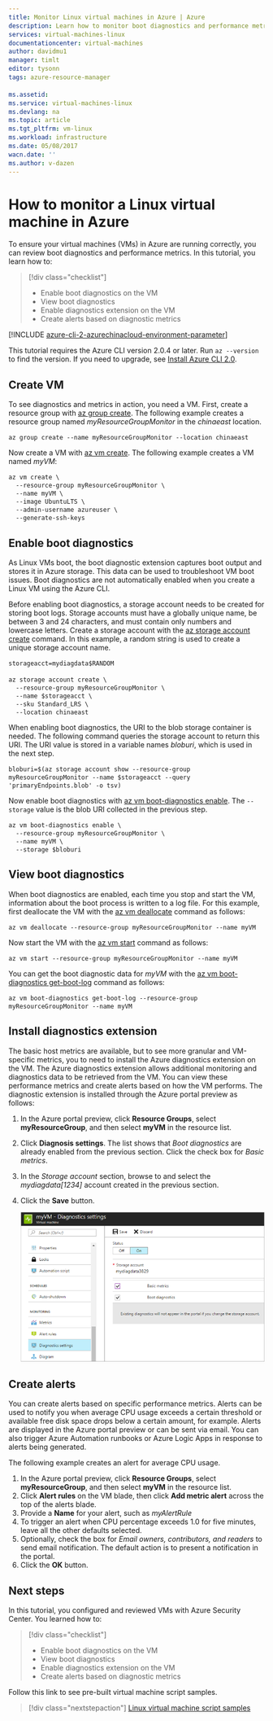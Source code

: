 ```yaml
---
title: Monitor Linux virtual machines in Azure | Azure
description: Learn how to monitor boot diagnostics and performance metrics on a Linux virtual machine in Azure
services: virtual-machines-linux
documentationcenter: virtual-machines
author: davidmu1
manager: timlt
editor: tysonn
tags: azure-resource-manager

ms.assetid: 
ms.service: virtual-machines-linux
ms.devlang: na
ms.topic: article
ms.tgt_pltfrm: vm-linux
ms.workload: infrastructure
ms.date: 05/08/2017
wacn.date: ''
ms.author: v-dazen
---
```


# How to monitor a Linux virtual machine in Azure

To ensure your virtual machines (VMs) in Azure are running correctly, you can review boot diagnostics and performance metrics. In this tutorial, you learn how to:

> [!div class="checklist"]
> * Enable boot diagnostics on the VM
> * View boot diagnostics
> * Enable diagnostics extension on the VM
> * Create alerts based on diagnostic metrics

[!INCLUDE [azure-cli-2-azurechinacloud-environment-parameter](../../../includes/azure-cli-2-azurechinacloud-environment-parameter.md)]

This tutorial requires the Azure CLI version 2.0.4 or later. Run `az --version` to find the version. If you need to upgrade, see [Install Azure CLI 2.0]( /cli/azure/install-azure-cli).

## Create VM
To see diagnostics and metrics in action, you need a VM. First, create a resource group with [az group create](https://docs.microsoft.com/cli/azure/gropu#create). The following example creates a resource group named *myResourceGroupMonitor* in the *chinaeast* location.

```azurecli
az group create --name myResourceGroupMonitor --location chinaeast
```

Now create a VM with [az vm create](https://docs.microsoft.com/cli/azure/vm#create). The following example creates a VM named *myVM*:

```azurecli
az vm create \
  --resource-group myResourceGroupMonitor \
  --name myVM \
  --image UbuntuLTS \
  --admin-username azureuser \
  --generate-ssh-keys
```

## Enable boot diagnostics

As Linux VMs boot, the boot diagnostic extension captures boot output and stores it in Azure storage. This data can be used to troubleshoot VM boot issues. Boot diagnostics are not automatically enabled when you create a Linux VM using the Azure CLI.

Before enabling boot diagnostics, a storage account needs to be created for storing boot logs. Storage accounts must have a globally unique name, be between 3 and 24 characters, and must contain only numbers and lowercase letters. Create a storage account with the [az storage account create](https://docs.microsoft.com/cli/azure/storage/account#create) command. In this example, a random string is used to create a unique storage account name. 

```azurecli
storageacct=mydiagdata$RANDOM

az storage account create \
  --resource-group myResourceGroupMonitor \
  --name $storageacct \
  --sku Standard_LRS \
  --location chinaeast
```

When enabling boot diagnostics, the URI to the blob storage container is needed. The following command queries the storage account to return this URI. The URI value is stored in a variable names *bloburi*, which is used in the next step.

```azurecli
bloburi=$(az storage account show --resource-group myResourceGroupMonitor --name $storageacct --query 'primaryEndpoints.blob' -o tsv)
```

Now enable boot diagnostics with [az vm boot-diagnostics enable](https://docs.microsoft.com/cli/azure/vm/boot-diagnostics#enable). The `--storage` value is the blob URI collected in the previous step.

```azurecli
az vm boot-diagnostics enable \
  --resource-group myResourceGroupMonitor \
  --name myVM \
  --storage $bloburi
```

## View boot diagnostics

When boot diagnostics are enabled, each time you stop and start the VM, information about the boot process is written to a log file. For this example, first deallocate the VM with the [az vm deallocate](https://docs.microsoft.com/cli/azure/vm#deallocate) command as follows:

```azurecli
az vm deallocate --resource-group myResourceGroupMonitor --name myVM
```

Now start the VM with the [az vm start]( /cli/azure/vm#stop) command as follows:

```azurecli
az vm start --resource-group myResourceGroupMonitor --name myVM
```

You can get the boot diagnostic data for *myVM* with the [az vm boot-diagnostics get-boot-log](https://docs.microsoft.com/cli/azure/vm/boot-diagnostics#get-boot-log) command as follows:

```azurecli
az vm boot-diagnostics get-boot-log --resource-group myResourceGroupMonitor --name myVM
```

## Install diagnostics extension

The basic host metrics are available, but to see more granular and VM-specific metrics, you to need to install the Azure diagnostics extension on the VM. The Azure diagnostics extension allows additional monitoring and diagnostics data to be retrieved from the VM. You can view these performance metrics and create alerts based on how the VM performs. The diagnostic extension is installed through the Azure portal preview as follows:

1. In the Azure portal preview, click **Resource Groups**, select **myResourceGroup**, and then select **myVM** in the resource list.
2. Click **Diagnosis settings**. The list shows that *Boot diagnostics* are already enabled from the previous section. Click the check box for *Basic metrics*.
3. In the *Storage account* section, browse to and select the *mydiagdata[1234]* account created in the previous section.
4. Click the **Save** button.

    ![View diagnostic metrics](./media/tutorial-monitoring/enable-diagnostics-extension.png)

## Create alerts

You can create alerts based on specific performance metrics. Alerts can be used to notify you when average CPU usage exceeds a certain threshold or available free disk space drops below a certain amount, for example. Alerts are displayed in the Azure portal preview or can be sent via email. You can also trigger Azure Automation runbooks or Azure Logic Apps in response to alerts being generated.

The following example creates an alert for average CPU usage.

1. In the Azure portal preview, click **Resource Groups**, select **myResourceGroup**, and then select **myVM** in the resource list.
2. Click **Alert rules** on the VM blade, then click **Add metric alert** across the top of the alerts blade.
4. Provide a **Name** for your alert, such as *myAlertRule*
5. To trigger an alert when CPU percentage exceeds 1.0 for five minutes, leave all the other defaults selected.
6. Optionally, check the box for *Email owners, contributors, and readers* to send email notification. The default action is to present a notification in the portal.
7. Click the **OK** button.

## Next steps

In this tutorial, you configured and reviewed VMs with Azure Security Center. You learned how to:

> [!div class="checklist"]
> * Enable boot diagnostics on the VM
> * View boot diagnostics
> * Enable diagnostics extension on the VM
> * Create alerts based on diagnostic metrics

Follow this link to see pre-built virtual machine script samples.

> [!div class="nextstepaction"]
> [Linux virtual machine script samples](./cli-samples.md)